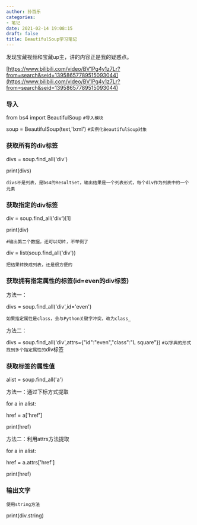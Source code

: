 ```yaml
---
author: 孙百乐
categories:
- 笔记
date: 2021-02-14 19:08:15
draft: false
title: BeautifulSoup学习笔记
---
```


发现宝藏视频和宝藏up主，讲的内容正是我的疑惑点。

[https://www.bilibili.com/video/BV1Pg4y1z7Lr?from=search&seid=13958657789515093044](https://www.bilibili.com/video/BV1Pg4y1z7Lr?from=search&seid=13958657789515093044)

### 导入

from bs4 import BeautifulSoup `#导入模块`

soup = BeautifulSoup(text,'lxml') `#实例化BeautifulSoup对象`

### 获取所有的div标签

divs = soup.find\_all('div')

print(divs)

`divs不是列表，是bs4的ResultSet，输出结果是一个列表形式，每个div作为列表中的一个元素`

### 获取指定的div标签

div = soup.find\_all('div')\[1\]

print(div)

`#输出第二个数据，还可以切片，不举例了`

div = list(soup.find\_all('div'))

`把结果转换成列表，还是很方便的`

### 获取拥有指定属性的标签(id=even的div标签)

方法一：

divs = soup.find\_all('div',id='even')

`如果指定属性是class，会与Python关键字冲突，改为class_`

方法二：

divs = soup.find\_all('div',attrs={"id":"even","class":"L square"}) `#以字典的形式找到多个指定属性的`div标签

### 获取标签的属性值

alist = soup.find\_all('a')

方法一：通过下标方式提取

for a in alist:

href = a\['href'\]

print(href)

方法二：利用attrs方法提取

for a in alist:

href = a.attrs\['href'\]

print(href)

### 输出文字

`使用string方法`

print(div.string)